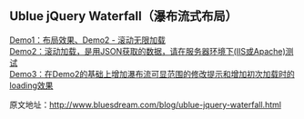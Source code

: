 ## Ublue jQuery Waterfall（瀑布流式布局）

[Demo1：布局效果、Demo2 - 滚动无限加载](http://www.bluesdream.com/case/jquery/ublue-jquery-waterfall/index.html)  
[Demo2：滚动加载，是用JSON获取的数据，请在服务器环境下(IIS或Apache)测试](http://www.bluesdream.com/case/jquery/ublue-jquery-waterfall/index2.html)  
[Demo3：在Demo2的基础上增加瀑布流可显范围的修改提示和增加初次加载时的loading效果](http://www.bluesdream.com/case/jquery/ublue-jquery-waterfall/index3.html)

原文地址：http://www.bluesdream.com/blog/ublue-jquery-waterfall.html

